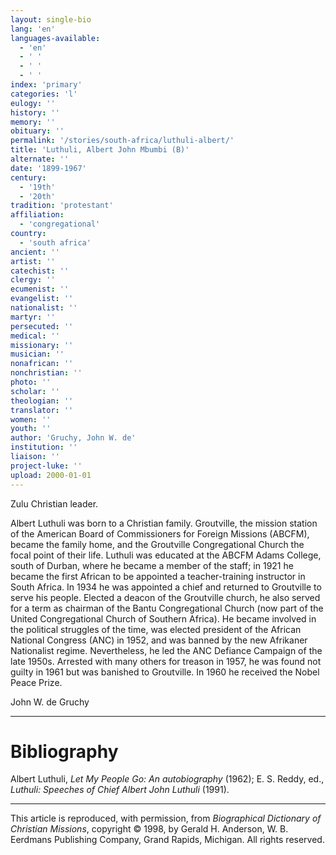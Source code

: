 ```yaml
---
layout: single-bio
lang: 'en'
languages-available:
  - 'en'
  - ' '
  - ' '
  - ' '
index: 'primary'
categories: 'l'
eulogy: ''
history: ''
memory: ''
obituary: ''
permalink: '/stories/south-africa/luthuli-albert/'
title: 'Luthuli, Albert John Mbumbi (B)'
alternate: ''
date: '1899-1967'
century:
  - '19th'
  - '20th'
tradition: 'protestant'
affiliation:
  - 'congregational'
country:
  - 'south africa'
ancient: ''
artist: ''
catechist: ''
clergy: ''
ecumenist: ''
evangelist: ''
nationalist: ''
martyr: ''
persecuted: ''
medical: ''
missionary: ''
musician: ''
nonafrican: ''
nonchristian: ''
photo: ''
scholar: ''
theologian: ''
translator: ''
women: ''
youth: ''
author: 'Gruchy, John W. de'
institution: ''
liaison: ''
project-luke: ''
upload: 2000-01-01
---
```



Zulu Christian leader.

Albert Luthuli was born to a Christian family. Groutville, the mission station of the American Board of Commissioners for Foreign Missions (ABCFM), became the family home, and the Groutville Congregational Church the focal point of their life. Luthuli was educated at the ABCFM Adams College, south of Durban, where he became a member of the staff; in 1921 he became the first African to be appointed a teacher-training instructor in South Africa. In 1934 he was appointed a chief and returned to Groutville to serve his people. Elected a deacon of the Groutville church, he also served for a term as chairman of the Bantu Congregational Church (now part of the United Congregational Church of Southern Africa). He became involved in the political struggles of the time, was elected president of the African National Congress (ANC) in 1952, and was banned by the new Afrikaner Nationalist regime. Nevertheless, he led the ANC Defiance Campaign of the late 1950s. Arrested with many others for treason in 1957, he was found not guilty in 1961 but was banished to Groutville. In 1960 he received the Nobel Peace Prize.

John W. de Gruchy

---

# Bibliography

Albert Luthuli, *Let My People Go: An autobiography* (1962); E. S. Reddy, ed., *Luthuli: Speeches of Chief Albert John Luthuli* (1991).

---

This article is reproduced, with permission, from *Biographical Dictionary of Christian Missions*,   copyright &copy; 1998, by Gerald H. Anderson, W. B. Eerdmans Publishing Company, Grand Rapids, Michigan.  All rights reserved.